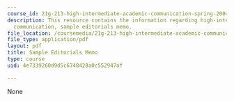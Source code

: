 ```yaml
---
course_id: 21g-213-high-intermediate-academic-communication-spring-2004
description: This resource contains the information regarding high-intermediate academic
  communication, sample editorials memo.
file_location: /coursemedia/21g-213-high-intermediate-academic-communication-spring-2004/4e7339260d9d5c6748428a0c552947af_MIT21G_213S04_editorials.pdf
file_type: application/pdf
layout: pdf
title: Sample Editorials Memo
type: course
uid: 4e7339260d9d5c6748428a0c552947af

---
```

None